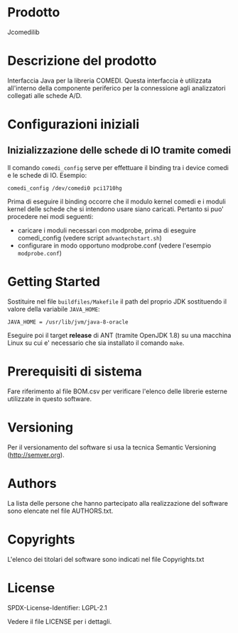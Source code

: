 # Prodotto
Jcomedilib 

# Descrizione del prodotto
Interfaccia Java per la libreria COMEDI.
Questa interfaccia è utilizzata all'interno della componente periferico per la connessione agli analizzatori collegati alle schede A/D.

# Configurazioni iniziali 
## Inizializzazione delle schede di IO tramite comedi

Il comando `comedi_config` serve per effettuare il binding tra i device comedi e le schede di IO.
Esempio:  

```
comedi_config /dev/comedi0 pci1710hg
```

Prima di eseguire il binding occorre che il modulo kernel comedi e i moduli kernel delle schede che si intendono usare siano caricati.
Pertanto si puo' procedere nei modi seguenti:
* caricare i moduli necessari con modprobe, prima di eseguire comedi_config (vedere script `advantechstart.sh`)
* configurare in modo opportuno modprobe.conf (vedere l'esempio `modprobe.conf`)


# Getting Started 
Sostituire nel file `buildfiles/Makefile` il path del proprio JDK sostituendo il valore della variabile `JAVA_HOME`:

```
JAVA_HOME = /usr/lib/jvm/java-8-oracle

```


Eseguire poi il target **release** di ANT (tramite OpenJDK 1.8) su una macchina Linux su cui e' necessario che sia installato il comando `make`.

# Prerequisiti di sistema 
Fare riferimento al file BOM.csv per verificare l'elenco delle librerie esterne utilizzate in questo software.

# Versioning
Per il versionamento del software si usa la tecnica Semantic Versioning (http://semver.org).

# Authors
La lista delle persone che hanno partecipato alla realizzazione del software sono  elencate nel file AUTHORS.txt.

# Copyrights
L'elenco dei titolari del software sono indicati nel file Copyrights.txt

# License 
SPDX-License-Identifier: LGPL-2.1

Vedere il file LICENSE per i dettagli.